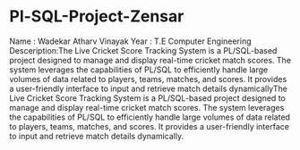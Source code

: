 # Pl-SQL-Project-Zensar
Name : Wadekar Atharv Vinayak
Year : T.E Computer Engineering
Desceription:The Live Cricket Score Tracking System is a PL/SQL-based project designed to manage and display real-time cricket match scores. The system leverages the capabilities of PL/SQL to efficiently handle large volumes of data related to players, teams, matches, and scores. It provides a user-friendly interface to input and retrieve match details dynamicallyThe Live Cricket Score Tracking System is a PL/SQL-based project designed to manage and display real-time cricket match scores. The system leverages the capabilities of PL/SQL to efficiently handle large volumes of data related to players, teams, matches, and scores. It provides a user-friendly interface to input and retrieve match details dynamically.
